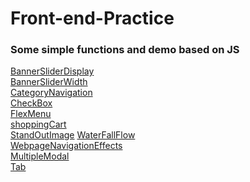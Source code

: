 # Front-end-Practice
### Some simple functions and demo based on JS<br>
[BannerSliderDisplay](https://jiaqd1203.github.io/Front-end-Practice/Banner-Slider/Banner-Slider-Display.html)<br>
[BannerSliderWidth](https://jiaqd1203.github.io/Front-end-Practice/Banner-Slider/Banner-Slider-Width.html)<br>
[CategoryNavigation](https://jiaqd1203.github.io/Front-end-Practice/CategoryNavigation/CategoryNavigation.html)<br>
[CheckBox](https://jiaqd1203.github.io/Front-end-Practice/checkBox/checkBox.html)<br>
[FlexMenu](https://jiaqd1203.github.io/Front-end-Practice/FlexMenu/FlexMenuJS.html)<br>
[shoppingCart](https://jiaqd1203.github.io/Front-end-Practice/shoppingCart/shoppingCart.html)<br>
[StandOutImage](https://jiaqd1203.github.io/Front-end-Practice/StandOutImage/index.html)
[WaterFallFlow](https://jiaqd1203.github.io/Front-end-Practice/The-Waterfall-Flow-Layout/Waterfall-jq.html/Waterfall-jq.html)<br>
[WebpageNavigationEffects](https://jiaqd1203.github.io/Front-end-Practice/Webpage-Navigation-Effects/Navigation-Effects-js.html)<br>
[MultipleModal](https://jiaqd1203.github.io/Front-end-Practice/MultipleModal/index.html)<br>
[Tab](https://jiaqd1203.github.io/Front-end-Practice/Tabs/Tab-Auto.html)<br>




